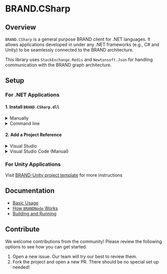 # BRAND.CSharp

## Overview
`BRAND.CSharp` is a general purpose BRAND client for .NET languages. It allows applications developed in under any .NET frameworks (e.g., C# and Unity) to be seamlessly connected to the BRAND architecture.

This library uses `StackExchange.Redis` and `Newtonsoft.Json` for handling communication with the BRAND graph architecture.

## Setup
### For .NET Applications
#### 1. Install `BRAND.CSharp.dll`

<details>
<summary>Manually</summary>

Anywhere in your project folder, download the `BRAND.CSharp.dll` found [here](https://api.github.com/repos/brandbci/BRAND.CSharp/releases).

</details>

<details>
<summary>Command line</summary>
Run the following command in your terminal

```
curl -s https://api.github.com/repos/brandbci/BRAND.CSharp/releases/latest \
| grep "browser_download_url.*BRAND\.CSharp\.dll" \
| cut -d : -f 2,3 \
| tr -d \" \
| wget -qi - -P YOUR_FOLDER_PATH
```

Note: Replace `YOUR_FOLDER_PATH` with where you want the `dll` to be downloaded.
</details>

#### 2. Add a Project Reference
<details>
<summary>Visual Studio</summary>

If you are using Visual Studio, add a reference to `BRAND.CSharp.dll` by navigating to `Project` > `Add Project Reference` > `.NET Assembly`. Then browse for the location of `BRAND.CSharp.dll`

</details>

<details>
<summary>Visual Studio Code (Manual)</summary>
Add the following code snippet into your `.csproj` file.

```
<ItemGroup>
  <Reference Include="BRAND.CSharp">
    <HintPath>.\[RELATIVE_PATH]\BRAND.CSharp.dll</HintPath>
  </Reference>
</ItemGroup>
```
</details>


### For Unity Applications
Visit [BRAND-Unity project template]() for more instructions

## Documentation
- [Basic Usage](brand-unity-library-basic-setup)
- [How `BRANDNode` Works]()
- [Building and Running]()

## Contribute
We welcome contributions from the community! Please review the following options to see how you can get started.

1. Open a new issue. Our team will try our best to review them.
2. Fork the project and open a new PR. There should be no special set up needed!




